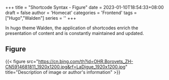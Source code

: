 +++
title = "Shortcode Syntax - Figure"
date = 2023-01-10T18:54:33+08:00
draft = false
author = 'Homecat'
categories = 'Frontend'
tags = ["Hugo","Walden"]
series = ''
+++

In hugo theme Walden, the application of shortcodes enrich the presentation of content and is constantly maintained and updated.
<!--more-->

## Figure

{{< figure src="https://cn.bing.com/th?id=OHR.Borovets_ZH-CN5914681811_1920x1200.jpg&rf=LaDigue_1920x1200.jpg" title="Description of image or author's information" >}}
